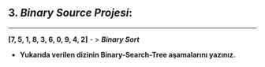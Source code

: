 ## 3.  *Binary Source Projesi*:

---



**[7, 5, 1, 8, 3, 6, 0, 9, 4, 2]** - > ***Binary Sort***

* **Yukarıda verilen dizinin Binary-Search-Tree aşamalarını yazınız.**

  